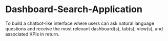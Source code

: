 # Dashboard-Search-Application
To build a chatbot-like interface where users can ask natural language questions and receive the most relevant dashboard(s), tab(s), view(s), and associated KPIs in return.
